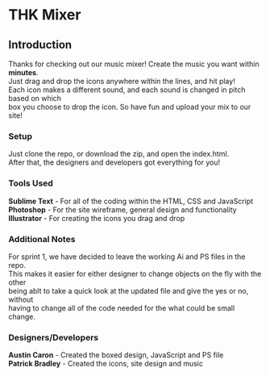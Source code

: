 # THK Mixer

## Introduction

Thanks for checking out our music mixer! Create the music you want within **minutes**.
<br>
Just drag and drop the icons anywhere within the lines, and hit play! 
<br>
Each icon makes a different sound, and each sound is changed in pitch based on which
<br>
box you choose to drop the icon. So have fun and upload your mix to our site!

### Setup

Just clone the repo, or download the zip, and open the index.html.
<br>
After that, the designers and developers got everything for you!

### Tools Used

**Sublime Text** - For all of the coding within the HTML, CSS and JavaScript
<br> 
**Photoshop** - For the site wireframe, general design and functionality
<br>
**Illustrator** - For creating the icons you drag and drop

### Additional Notes

For sprint 1, we have decided to leave the working Ai and PS files in the repo.
<br>
This makes it easier for either designer to change objects on the fly with the other
<br>
being ablt to take a quick look at the updated file and give the yes or no, without
<br>
having to change all of the code needed for the what could be small change.

### Designers/Developers

**Austin Caron** - Created the boxed design, JavaScript and PS file
<br>
**Patrick Bradley** - Created the icons, site design and music
